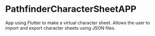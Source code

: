 # PathfinderCharacterSheetAPP
App using Flutter to make a virtual character sheet. Allows the user to import and export character sheets using JSON files.
